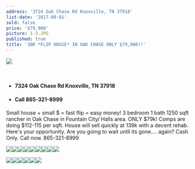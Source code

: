 ```yaml
---
address: '3724 Oak Chase Rd Knoxville, TN 37918'
list-date: '2017-09-01'
sold: false
price: '$79,900'
picture: 1-3.JPG
published: true
title: '3BR *FLIP HOUSE* IN OAK CHASE ONLY $79,900!!'
---
```



![](/uploads/versions/1-3---x----3000-2183x---.JPG)

&nbsp;

* #### **7324 Oak Chase Rd Knoxville, TN 37918**
* #### **Call 865-321-8999**

Small house + small $ = fast flip = easy money! 3 bedroom 1 bath 1250 sqft rancher in Oak Chase in Fountain City/ Halls area. ONLY $79k! Comps are doing $112-115 per sqft. House will sell quickly at 139k with a decent rehab. Here's your opportunity. Are you going to wait until its gone…. again? Cash Only. Call now. 865-321-8999

![](/uploads/versions/1-2---x----3000-2183x---.JPG)![](/uploads/versions/2-1---x----3000-2250x---.JPG)![](/uploads/versions/2a-2---x----3000-2250x---.JPG)![](/uploads/versions/6-1---x----3000-2423x---.JPG)![](/uploads/versions/10-1---x----3000-2250x---.JPG)![](/uploads/versions/11-1---x----3000-2250x---.JPG)![](/uploads/versions/12a-1---x----3000-2250x---.JPG)![](/uploads/versions/13-1---x----3000-2250x---.JPG)![](/uploads/versions/14-1---x----3000-4005x---.JPG)

![](/uploads/versions/15b---x----3000-4005x---.JPG)![](/uploads/versions/16-1---x----3000-2250x---.JPG)![](/uploads/versions/18a-2---x----3000-2250x---.JPG)![](/uploads/versions/20-1---x----3000-2250x---.JPG)![](/uploads/versions/19-1---x----3000-2250x---.JPG)![](/uploads/versions/22-1---x----3000-2250x---.JPG)